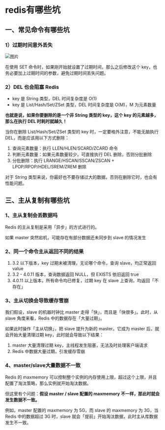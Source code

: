 # redis有哪些坑

## 一、常见命令有哪些坑

### 1）过期时间意外丢失

![图片](https://typora-gao-pic.oss-cn-beijing.aliyuncs.com/640.jpeg)

在使用 SET 命令时，如果刚开始就设置了过期时间，那么之后修改这个 key，也务必要加上过期时间的参数，避免过期时间丢失问题。

### 2）DEL 也会阻塞 Redis

- key 是 String 类型，DEL 时间复杂度是 O(1)
- key 是 List/Hash/Set/ZSet 类型，DEL 时间复杂度是 O(M)，M 为元素数量

**也就是说，如果你要删除的是一个非 String 类型的 key，这个 key 的元素越多，那么在执行 DEL 时耗时就越久！**

当你在删除 List/Hash/Set/ZSet 类型的 key 时，一定要格外注意，不能无脑执行 DEL，而是应该用以下方式删除：

1. 查询元素数量：执行 LLEN/HLEN/SCARD/ZCARD 命令
2. 判断元素数量：如果元素数量较少，可直接执行 DEL 删除，否则分批删除
3. 分批删除：执行 LRANGE/HSCAN/SSCAN/ZSCAN + LPOP/RPOP/HDEL/SREM/ZREM 删除

对于 String 类型来说，你最好也不要存储过大的数据，否则在删除它时，也会有性能问题。

## 三、主从复制有哪些坑

### 1、主从复制会丢数据吗

Redis 的主从复制是采用「异步」的方式进行的。

如果 master 突然宕机，可能存在有部分数据还未同步到 slave 的情况发生

### 2、同一个命令主从返回不同的结果

1. 3.2 以下版本，key 过期未被清理，无论哪个命令，查询 slave，均正常返回 value
2. 3.2 - 4.0.11 版本，查询数据返回 NULL，但 EXISTS 依旧返回 true
3. 4.0.11 以上版本，所有命令均已修复，过期 key 在 slave 上查询，均返回「不存在」

### 3、主从切换会导致缓存雪崩

我们假设，slave 的机器时钟比 master 走得「快」，而且是「快很多」。此时，从 slave 角度来看，Redis 中的数据存在「大量过期」。

如果此时操作「主从切换」，把 slave 提升为新的 master。它成为 master 后，就会开始大量清理过期 key，此时就会导致以下结果：

1. master 大量清理过期 key，主线程发生阻塞，无法及时处理客户端请求
2. Redis 中数据大量过期，引发缓存雪崩

### 4、master/slave大量数据不一致

Redis 的 maxmemory 可以控制整个实例的内存使用上限，超过这个上限，并且配置了淘汰策略，那么实例就开始淘汰数据。

但这里有个问题：**假设 master / slave 配置的 maxmemory 不一样，那此时就会发生数据不一致。**

例如，master 配置的 maxmemory 为 5G，而 slave 的 maxmemory 为 3G，当 Redis 中的数据超过 3G 时，slave 就会「提前」开始淘汰数据，此时主从库数据发生不一致。

